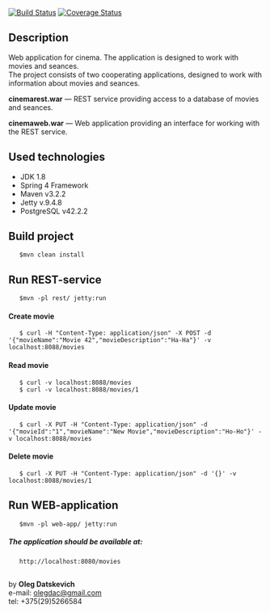 [![Build Status](https://travis-ci.org/olegdatskevich/simple-cinema.svg?branch=master)](https://travis-ci.org/olegdatskevich/simple-cinema)
[![Coverage Status](https://coveralls.io/repos/github/olegdatskevich/simple-cinema/badge.svg?branch=master)](https://coveralls.io/github/olegdatskevich/simple-cinema?branch=master)

## Description    
Web application for cinema. The application is designed to work with movies and seances.  
The project consists of two cooperating applications, designed to work with information about movies and seances.
  
**cinemarest.war** — REST service providing access to a database of movies and seances.

**cinemaweb.war** — Web application providing an interface for working with the REST service.
## Used technologies
* JDK 1.8  
* Spring 4 Framework  
* Maven v3.2.2
* Jetty v.9.4.8  
* PostgreSQL v42.2.2  

## Build project 
       $mvn clean install  

## Run REST-service  
       $mvn -pl rest/ jetty:run  
#### Create movie  
       $ curl -H "Content-Type: application/json" -X POST -d '{"movieName":"Movie 42","movieDescription":"Ha-Ha"}' -v localhost:8088/movies
#### Read movie       
       $ curl -v localhost:8088/movies
       $ curl -v localhost:8088/movies/1
#### Update movie  
       $ curl -X PUT -H "Content-Type: application/json" -d '{"movieId":"1","movieName":"New Movie","movieDescription":"Ho-Ho"}' -v localhost:8088/movies
#### Delete movie  
       $ curl -X PUT -H "Content-Type: application/json" -d '{}' -v localhost:8088/movies/1
       
## Run WEB-application  
       $mvn -pl web-app/ jetty:run  
##### The application should be available at:       
       http://localhost:8080/movies  
##  
by **Oleg Datskevich**  
e-mail: olegdac@gmail.com  
tel: +375(29)5266584